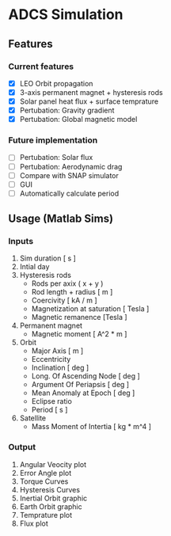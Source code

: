 # ADCS Simulation


## Features

### **Current features**

- [x] LEO Orbit propagation
- [x] 3-axis permanent magnet + hysteresis rods
- [x] Solar panel heat flux + surface temprature
- [x] Pertubation: Gravity gradient
- [x] Pertubation: Global magnetic model

### **Future implementation**

- [ ] Pertubation: Solar flux
- [ ] Pertubation: Aerodynamic drag
- [ ] Compare with SNAP simulator 
- [ ] GUI
- [ ] Automatically calculate period 

## Usage (Matlab Sims)

### **Inputs**
1. Sim duration [ s ]
2. Intial day 
3. Hysteresis rods
    * Rods per axix ( x + y )
    * Rod length + radius [ m ] 
    * Coercivity [ kA / m ]
    * Magnetization at saturation [ Tesla ] 
    * Magnetic remanence [Tesla ]
4. Permanent magnet
    * Magnetic moment [ A^2 * m ]
5. Orbit
    * Major Axis [ m ]
    * Eccentricity  
    * Inclination [ deg ]
    * Long. Of Ascending Node [ deg ]
    * Argument Of Periapsis [ deg ] 
    * Mean Anomaly at Epoch [ deg ]
    * Eclipse ratio
    * Period [ s ]
6. Satellite
    * Mass Moment of Intertia [ kg * m^4 ]

### **Output**
1. Angular Veocity plot
2. Error Angle plot
3. Torque Curves
4. Hysteresis Curves
5. Inertial Orbit graphic 
6. Earth Orbit graphic 
7. Temprature plot
8. Flux plot


